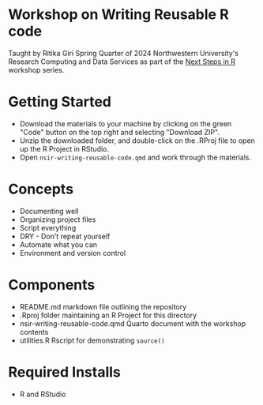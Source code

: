 # Workshop on Writing Reusable R code

Taught by Ritika Giri Spring Quarter of 2024 Northwestern University's Research Computing and Data Services as part of the [Next Steps in R](https://github.com/nuitrcs/Next-steps-in-R) workshop series.

# Getting Started

-   Download the materials to your machine by clicking on the green "Code" button on the top right and selecting "Download ZIP".
-   Unzip the downloaded folder, and double-click on the .RProj file to open up the R Project in RStudio.
-   Open `nsir-writing-reusable-code.qmd` and work through the materials.

# Concepts

-   Documenting well
-   Organizing project files
-   Script everything
-   DRY - Don't repeat yourself
-   Automate what you can
-   Environment and version control

# Components

-   README.md markdown file outlining the repository
-   .Rproj folder maintaining an R Project for this directory
-   nsir-writing-reusable-code.qmd Quarto document with the workshop contents
-   utilities.R Rscript for demonstrating `source()`

# Required Installs

-   R and RStudio
